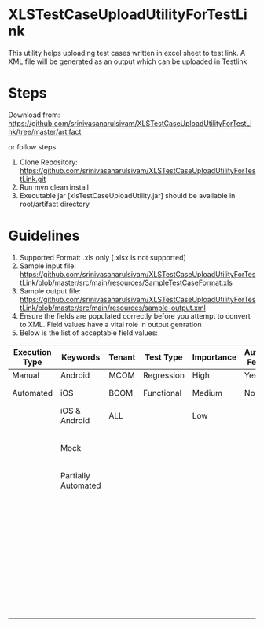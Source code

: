# XLSTestCaseUploadUtilityForTestLink
This utility helps uploading test cases written in excel sheet to test link. A XML file will be generated as an output which can be uploaded in Testlink 

# Steps 

Download from: https://github.com/srinivasanarulsivam/XLSTestCaseUploadUtilityForTestLink/tree/master/artifact

or follow steps

1. Clone Repository: https://github.com/srinivasanarulsivam/XLSTestCaseUploadUtilityForTestLink.git
2. Run mvn clean install
3. Executable jar [xlsTestCaseUploadUtility.jar] should be available in root/artifact directory 

# Guidelines

1. Supported Format: .xls only [.xlsx is not supported]
2. Sample input file: https://github.com/srinivasanarulsivam/XLSTestCaseUploadUtilityForTestLink/blob/master/src/main/resources/SampleTestCaseFormat.xls
3. Sample output file: https://github.com/srinivasanarulsivam/XLSTestCaseUploadUtilityForTestLink/blob/master/src/main/resources/sample-output.xml
4. Ensure the fields are populated correctly before you attempt to convert to XML. Field values have a vital role in output genration
5. Below is the list of acceptable field values:
 
 | Execution Type | Keywords            | Tenant | Test Type  | Importance | Automation Feasibility |          Manual TC Reason         |
|----------------|---------------------|--------|------------|------------|------------------------|:---------------------------------:|
| Manual         | Android             | MCOM   | Regression | High       | Yes                    | NA                                |
| Automated      | iOS                 | BCOM   | Functional | Medium     | No                     | Technically Not Feasible          |
|                | iOS & Android       | ALL    |            | Low        |                        | Third Party Integration           |
|                | Mock                |        |            |            |                        | Custom Environment setup Required |
|                | Partially Automated |        |            |            |                        | Cross Platform                    |
|                |                     |        |            |            |                        | Custom Data setup Required        |
|                |                     |        |            |            |                        | Network Call Verification         |
|                |                     |        |            |            |                        | Visual Verification               |
|                |                     |        |            |            |                        | Mocked                            |
|                |                     |        |            |            |                        | Analytics                         |
|                |                     |        |            |            |                        | Other                             |

